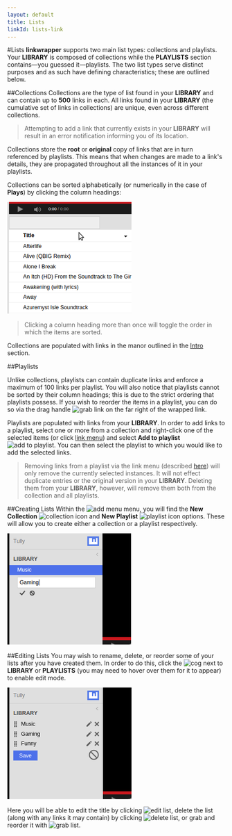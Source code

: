 ```yaml
---
layout: default
title: Lists
linkId: lists-link
---
```


#Lists
**linkwrapper** supports two main list types: collections and playlists. Your **LIBRARY** is composed of collections while the **PLAYLISTS** section contains—you guessed it—playlists. The two list types serve distinct purposes and as such have defining characteristics; these are outlined below.

##Collections
Collections are the type of list found in your **LIBRARY** and can contain up to **500** links in each. All links found in your **LIBRARY** (the cumulative set of links in collections) are unique, even across different collections.

> Attempting to add a link that currently exists in your **LIBRARY** will result in an error notification informing you of its location.

Collections store the **root** or **original** copy of links that are in turn referenced by playlists. This means that when changes are made to a link's details, they are propagated throughout all the instances of it in your playlists.

Collections can be sorted alphabetically (or numerically in the case of **Plays**) by clicking the column headings:

![sort list](/docs/img/sortList.png)

> Clicking a column heading more than once will toggle the order in which the items are sorted.

Collections are populated with links in the manor outlined in the [Intro](/docs/intro#adding-links) section.

##Playlists

Unlike collections, playlists can contain duplicate links and enforce a maximum of 100 links per playlist. You will also notice that playlists cannot be sorted by their column headings; this is due to the strict ordering that playlists possess. If you wish to reorder the items in a playlist, you can do so via the drag handle ![grab link](/img/grabLink.png) on the far right of the wrapped link.

Playlists are populated with links from your **LIBRARY**. In order to add links to a playlist, select one or more from a collection and right-click one of the selected items (or click [link menu](/img/linkMenu.png)) and select **Add to playlist** ![add to playlist](/img/rightArrow.png). You can then select the playlist to which you would like to add the selected links.

> Removing links from a playlist via the link menu (described [here](/docs/intro#editing-links)) will only remove the currently selected instances. It will not effect duplicate entries or the original version in your **LIBRARY**. Deleting them from your **LIBRARY**, however, will remove them both from the collection and all playlists.

##Creating Lists
Within the ![add menu](/img/add.png) menu, you will find the **New Collection** ![collection icon](/img/libraryIcon.png) and **New Playlist** ![playlist icon](/img/playlistsIcon.png) options. These will allow you to create either a collection or a playlist respectively.

![create list](/docs/img/createList.png)


##Editing Lists
You may wish to rename, delete, or reorder some of your lists after you have created them. In order to do this, click the ![cog](/img/cog.png) next to **LIBRARY** or **PLAYLISTS** (you may need to hover over them for it to appear) to enable edit mode.

![edit lists](/docs/img/editLists.png)

Here you will be able to edit the title by clicking ![edit list](/img/rename.png), delete the list (along with any links it may contain) by clicking ![delete list](/img/remove.png), or grab and reorder it with ![grab list](/img/grabList.png).
